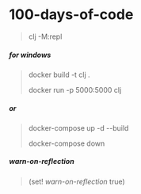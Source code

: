 # 100-days-of-code

> clj -M:repl

##### for windows
> docker build -t clj .
>
> docker run -p 5000:5000 clj

##### or
> docker-compose up -d --build
>
> docker-compose down


##### warn-on-reflection
> (set! *warn-on-reflection* true)
>